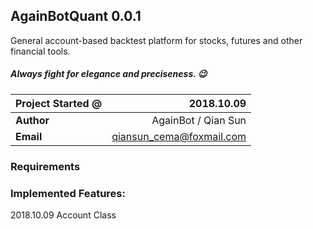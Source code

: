 ## AgainBotQuant 0.0.1
General account-based backtest platform for stocks, futures and other financial tools.<br>
##### Always fight for elegance and preciseness. :wink:

**Project Started @** | 2018.10.09
:---------------------|-----------------------------:
**Author**            | AgainBot / Qian Sun
**Email**             | <qiansun_cema@foxmail.com>

### Requirements

### Implemented Features:
2018.10.09 Account Class<br>
